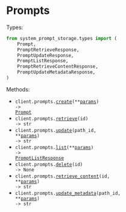 # Prompts

Types:

```python
from system_prompt_storage.types import (
    Prompt,
    PromptRetrieveResponse,
    PromptUpdateResponse,
    PromptListResponse,
    PromptRetrieveContentResponse,
    PromptUpdateMetadataResponse,
)
```

Methods:

- <code title="post /prompt">client.prompts.<a href="./src/system_prompt_storage/resources/prompts.py">create</a>(\*\*<a href="src/system_prompt_storage/types/prompt_create_params.py">params</a>) -> <a href="./src/system_prompt_storage/types/prompt.py">Prompt</a></code>
- <code title="get /prompt/{id}">client.prompts.<a href="./src/system_prompt_storage/resources/prompts.py">retrieve</a>(id) -> str</code>
- <code title="put /prompt/{id}">client.prompts.<a href="./src/system_prompt_storage/resources/prompts.py">update</a>(path_id, \*\*<a href="src/system_prompt_storage/types/prompt_update_params.py">params</a>) -> str</code>
- <code title="get /prompts">client.prompts.<a href="./src/system_prompt_storage/resources/prompts.py">list</a>(\*\*<a href="src/system_prompt_storage/types/prompt_list_params.py">params</a>) -> <a href="./src/system_prompt_storage/types/prompt_list_response.py">PromptListResponse</a></code>
- <code title="delete /prompt/{id}">client.prompts.<a href="./src/system_prompt_storage/resources/prompts.py">delete</a>(id) -> None</code>
- <code title="get /prompt/{id}/content">client.prompts.<a href="./src/system_prompt_storage/resources/prompts.py">retrieve_content</a>(id, \*\*<a href="src/system_prompt_storage/types/prompt_retrieve_content_params.py">params</a>) -> str</code>
- <code title="put /prompt/{id}/metadata">client.prompts.<a href="./src/system_prompt_storage/resources/prompts.py">update_metadata</a>(path_id, \*\*<a href="src/system_prompt_storage/types/prompt_update_metadata_params.py">params</a>) -> str</code>
